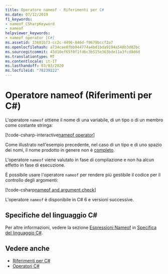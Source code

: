 ```yaml
---
title: Operatore nameof - Riferimenti per C#
ms.date: 07/12/2019
f1_keywords:
- nameof_CSharpKeyword
- nameof
helpviewer_keywords:
- nameof operator [C#]
ms.assetid: 33601bf3-cc2c-4496-846d-f9679bccf2a7
ms.openlocfilehash: a734cae8fbb944774a4bd1bda9194a548b3d82bc
ms.sourcegitcommit: 43d10ef65f0f1fd6c3b515e363bde11a3fcd8d6d
ms.translationtype: MT
ms.contentlocale: it-IT
ms.lasthandoff: 03/03/2020
ms.locfileid: "78239222"
---
```

# <a name="nameof-operator-c-reference"></a>Operatore nameof (Riferimenti per C#)

L'operatore `nameof` ottiene il nome di una variabile, di un tipo o di un membro come costante stringa:

[!code-csharp-interactive[nameof operator](~/samples/snippets/csharp/language-reference/operators/NameOfOperator.cs#Examples)]

Come illustrato nell'esempio precedente, nel caso di un tipo e di uno spazio dei nomi, il nome prodotto in genere non è [completo](~/_csharplang/spec/basic-concepts.md#fully-qualified-names).

L'operatore `nameof` viene valutato in fase di compilazione e non ha alcun effetto in fase di esecuzione.

È possibile usare l'operatore `nameof` per rendere più gestibile il codice per il controllo degli argomenti:

[!code-csharp[nameof and argument check](~/samples/snippets/csharp/language-reference/operators/NameOfOperator.cs#ExceptionMessage)]

L'operatore `nameof` è disponibile in C# 6 e versioni successive.

## <a name="c-language-specification"></a>Specifiche del linguaggio C#

Per altre informazioni, vedere la sezione [Espressioni Nameof](~/_csharplang/spec/expressions.md#nameof-expressions) in [Specifica del linguaggio C#](~/_csharplang/spec/introduction.md).

## <a name="see-also"></a>Vedere anche

- [Riferimenti per C#](../index.md)
- [Operatori C#](index.md)
